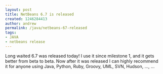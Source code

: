 ```yaml
---
layout: post
title: NetBeans 6.7 is released
created: 1246284413
author: andrew
permalink: /java/netbeans-67-released
tags:
- JAVA
- netbeans release
---
```

<p>Long waited 6.7 was released today! I use it since milestone 1, and it gets better from beta to beta. Now after it was released I can highly recommend it for anyone using Java, Python, Ruby, Groovy, UML, SVN, Hudson, ..., ...</p>

